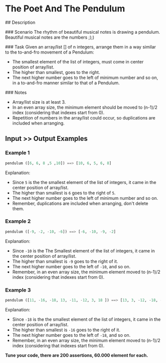 # The Poet And The Pendulum

## Description

### Scenario
The rhythm of beautiful musical notes is drawing a pendulum.
Beautiful musical notes are the numbers ;);)

### Task
Given an array/list [] of n integers, arrange them in a way similar to the to-and-fro movement of a Pendulum:

* The smallest element of the list of integers, must come in center position of array/list.
* The higher than smallest, goes to the right.
* The next higher number goes to the left of minimum number and so on, in a to-and-fro manner similar to that of a Pendulum.

### Notes

* Array/list size is at least 3.
* In an even array size, the minimum element should be moved to (n-1)/2 index (considering that indexes start from 0).
* Repetition of numbers in the array/list could occur, so duplications are included when arranging.

## Input >> Output Examples

### Example 1

```python
pendulum ([6, 6, 8 ,5 ,10]) ==> [10, 6, 5, 6, 8]
```

Explanation:

* Since `5` is the the smallest element of the list of integers, it came in the center position of array/list.
* The higher than smallest is `6` goes to the right of `5`.
* The next higher number goes to the left of minimum number and so on.
* Remember, duplications are included when arranging, don't delete them.

### Example 2

```python
pendulum ([-9, -2, -10, -6]) ==> [-6, -10, -9, -2]
```

Explanation:

* Since `-10` is the The Smallest element of the list of integers, it came in the center position of array/list.
* The higher than smallest is `-9` goes to the right of it.
* The next higher number goes to the left of `-10`, and so on.
* Remember, in an even array size, the minimum element moved to (n-1)/2 index (considering that indexes start from 0).

### Example 3

```python
pendulum ([11, -16, -18, 13, -11, -12, 3, 18 ]) ==> [13, 3, -12, -18, -16, -11, 11, 18]
```

Explanation:

* Since `-18` is the the smallest element of the list of integers, it came in the center position of array/list.
* The higher than smallest is `-16` goes to the right of it.
* The next higher number goes to the left of `-18`, and so on.
* Remember, in an even array size, the minimum element moved to (n-1)/2 index (considering that indexes start from 0).

**Tune your code, there are 200 assertions, 60.000 element for each.**
